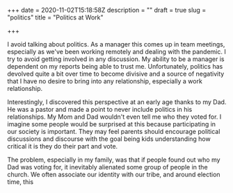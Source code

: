 +++
date = 2020-11-02T15:18:58Z
description = ""
draft = true
slug = "politics"
title = "Politics at Work"

+++

I avoid talking about politics. As a manager this comes up in team meetings, especially as we've been working remotely and dealing with the pandemic. I try to avoid getting involved in any discussion. My ability to be a manager is dependent on my reports being able to trust me. Unfortunately, politics has devolved quite a bit over time to become divisive and a source of negativity that I have no desire to bring into any relationship, especially a work relationship.

Interestingly, I discovered this perspective at an early age thanks to my Dad. He was a pastor and made a point to never include politics in his relationships. My Mom and Dad wouldn't even tell me who they voted for. I imagine some people would be surprised at this because participating in our society is important. They may feel parents should encourage political discussions and discourse with the goal being kids understanding how critical it is they do their part and vote.

The problem, especially in my family, was that if people found out who my Dad was voting for, it inevitably alienated some group of people in the church. We often associate our identity with our tribe, and around election time, this
